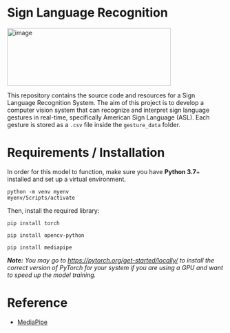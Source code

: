 # Sign Language Recognition
<img width="380" height="133" alt="image" src="https://github.com/user-attachments/assets/f1260207-b02a-4173-bd78-7cdf6af07c7a" />

This repository contains the source code and resources for a Sign Language Recognition System. The aim of this project is to develop a computer vision system that can recognize and interpret sign language gestures in real-time, specifically American Sign Language (ASL). Each gesture is stored as a `.csv` file inside the `gesture_data` folder.

# Requirements / Installation
In order for this model to function, make sure you have **Python 3.7**+ installed and set up a virtual environment.
```
python -m venv myenv
myenv/Scripts/activate
```
Then, install the required library:
```
pip install torch
```
```
pip install opencv-python
```
```
pip install mediapipe
```
***Note:** You may go to https://pytorch.org/get-started/locally/ to install the correct version of PyTorch for your system if you are using a GPU and want to speed up the model training.*



# Reference
* [MediaPipe](https://mediapipe.dev/)
